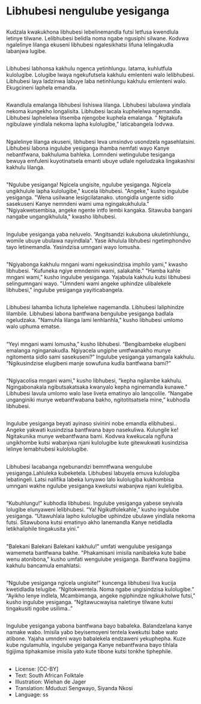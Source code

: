 # Libhubesi nengulube yesiganga

##
Kudzala kwakukhona libhubesi lebelinemandla
futsi letfusa kwendlula letinye tilwane.
Lelibhubesi belidla noma ngabe ngusiphi
silwane.
Kodvwa ngalelinye lilanga ekuseni libhubesi
ngalesikhatsi lifuna lelingakudla labanjwa
lugibe.

##
Libhubesi labhonsa kakhulu ngenca
yetinhlungu. latama, kuhlutfula kulolugibe.
Lolugibe lwaya ngekufutsela kakhulu emlenteni
walo lelibhubesi. Libhubesi laya ladzinwa
labuye laba netinhlungu kakhulu emlenteni
walo. Ekugcineni laphela emandla.

##
Kwandlula emalanga libhubesi lishiswa lilanga.
Libhubesi labulawa yindlala nekoma kungekho
longalisita. Libhubesi lacala kuphelelwa
ngemandla.
Libhubesi laphelelwa litsemba njengobe
kuphela emalanga. “ Ngitakufa ngibulawe
yindlala nekoma lapha kulolugibe,”
laticabangela lodvwa.

##
Ngalelinye lilanga ekuseni, libhubesi leva
umsindvo usondzela ngasehlatsini. Libhubesi
labona ingulube yesiganga ihamba nemfati
wayo Kanye nebantfwana, bakhuluma bahleka.
Lomndeni wetingulube tesiganga bewuya
emfuleni kuyotinatsela emanti ubuye udlale
ngeludzaka lingakashisi kakhulu lilanga.

##
"Ngulube yesiganga! Ngicela ungisite, ngulube
yesiganga. Ngicela ungikhulule lapha
kulolugibe," kucela libhubesi.
"Angeke," kusho ingulube yesiganga. "Wena
usilwane lesigcilatanako. utongidla ungente
sidlo sasekuseni Kanye nemndeni wami uma
ngingakukhulula."
"Ngiyakwetsembisa, angeke ngente intfo lembi
kangaka. Sitawuba bangani nangabe
ungangikhulula," kwasho libhubesi.

##
Ingulube yesiganga yaba
neluvelo. “Angitsandzi
kukubona ukuletinhlungu,
womile ubuye ubulawa
nayindlala".
Yase ikhulula libhubesi
ngetimphondvo tayo
letinemandla. Yasindzisa
umngani wayo lomusha.

##
"Ngiyabonga kakhulu mngani
wami ngekusindzisa imphilo
yami," kwasho libhubesi.
"Kufuneka ngiye emndenini
wami, salakahle."
"Hamba kahle mngani wami,"
kusho ingulube yesiganga.
Yajabula kakhulu kutsi libhubesi
selingumngani wayo. "Umndeni
wami angeke uphindze
ulibalekele libhubesi," ingulube
yesiganga yayiticabangela.

##
Libhubesi lahamba lichuta
liphelelwe nagemandla.
Libhubesi laliphindze lilambile.
Libhubesi labona bantfwana
bengulube yesiganga badlala
ngeludzaka. "Namuhla lilanga
lami lenhlanhla," kusho
libhubesi umlomo walo uphuma
ematse.

##
“Yeyi mngani wami lomusha,”
kusho libhubesi.
“Bengibambeke elugibeni
emalanga nginganakudla.
Ngiyacela ungiphe
umtfwanakho munye
ngitomenta sidlo sami
sasekuseni?”
Ingulube yesiganga yamangala
kakhulu. “Ngikusindzise
elugibeni manje sowufuna kudla
bantfwana bami?”

##
“Ngiyacolisa mngani wami,"
kusho libhubesi, “kepha
ngilambe kakhulu.
Ngingabonakala
ngibutsakatsaka kwanyalo
kepha nginemandla kunawe."
Libhubesi lavula umlomo walo
lase liveta ematinyo alo
lanqcolile. “Nangabe
unganginiki munye
webantfwabana bakho,
ngitotitsatsela mine,” kubhodla
libhubesi.

##
Ingulube yesiganga beyati ayinaso sivinini
nobe emandla elibhubesi.. Angeke yakwati
kusindzisa bantfwana bayo nasekuliwa.
Kulungile ke! Ngitakunika munye webantfwana
bami.
Kodvwa kwekucala ngifuna ungikhombe kutsi
wabanjwa njani kulolugibe kute gitewukwati
kusindzisa lelinye lemabhubesi kulololugibe.

##
Libhubesi lacabanga
ngebunandzi bemntfwana
wengulube yesiganga.Lahluleka
kubeketela.
Libhubesi labuyela emuva
kulolugiba lebatingeli. Latsi
nalifika labeka lunyawo lalo
kulolugiba kukhombisa umngani
wakhe ngulube yesiganga
kwekutsi wabanjwa njani
kuleligiba.

##
“Kubuhlungu!” kubhodla
libhubesi. Ingulube yesiganga
yabese seyivala lolugibe
elunyaweni lelibhubesi.
“Ya! Ngikutfolekahle,” kusho
ingulube yesiganga.
“Utawuhlala lapho kulolugibe
uphindze ubulawe yindlala
nekoma futsi. Sitawubona kutsi
ematinyo akho lanemandla
Kanye netidladla letikhaliphile
tingakusita yini.”

##
"Balekani Balekani Balekani
kakhulu!" umfati wengulube
yesiganga wamemeta
bantfwana bakhe. "Phakamisani
imisila nanibaleka kute babe
wenu atonibona," kusho umfati
wengulube yesiganga.
Bantfwana bagijima kakhulu
bancamula emahlatsi.

##
“Ngulube yesiganga ngicela ungisite!”
kuncenga libhubesi liva kucija kwetidladla
telugibe. “Ngitokwentela. Noma ngabe
ungisindzisa kulolugibe.”
“Ayikho lenye indlela, Mcambimanga, angeke
ngiphindze ngikukholwe futsi,” kusho ingulube
yesiganga. “Ngitawucwayisa naletinye tilwane
kutsi tingakusiti ngobe usilima..”

##
Ingulube yesiganga yabona bantfwana bayo
babaleka. Balandzelana kanye namake wabo.
Imisila yabo beyisemoyeni tentela kwekutsi
babe wato atibone. Yajaha umndeni wayo
babalekela endzaweni yekuphepha.
Kuze kube ngulamuhla, ingulube yeiganga
Kanye nebantfwana bayo tihlala tigijima
tiphakamise imisila yato kute tibone kutsi
tonkhe tiphephile.

##
* License: [CC-BY]
* Text: South African Folktale
* Illustration: Wiehan de Jager
* Translation: Mduduzi Sengwayo, Siyanda Nkosi
* Language: ss
